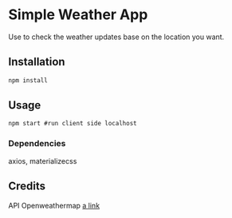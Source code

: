# Simple Weather App

Use to check the weather updates base on the location you want.

## Installation

```bash
npm install
```

## Usage

```base
npm start #run client side localhost
```

### Dependencies

axios, materializecss

## Credits

API Openweathermap
[a link](https://openweathermap.org/)
